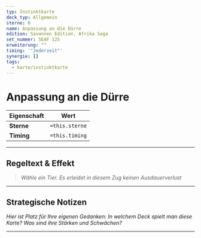 ```yaml
---
typ: Instinktkarte
deck_typ: Allgemein
sterne: 0
name: Anpassung an die Dürre
edition: Savannen Edition, Afrika Saga
set_nummer: SEAF 125
erweiterung: ""
timing: '"Jederzeit"'
synergie: []
tags:
  - karte/instinktkarte
---
```


# Anpassung an die Dürre

| Eigenschaft | Wert |
|---|---|
| **Sterne** | `=this.sterne` |
| **Timing** | `=this.timing` |

---
## Regeltext & Effekt

> *Wähle ein Tier. Es erleidet in diesem Zug keinen Ausdauerverlust*

---
## Strategische Notizen

*Hier ist Platz für Ihre eigenen Gedanken: In welchem Deck spielt man diese Karte? Was sind ihre Stärken und Schwächen?*

---
